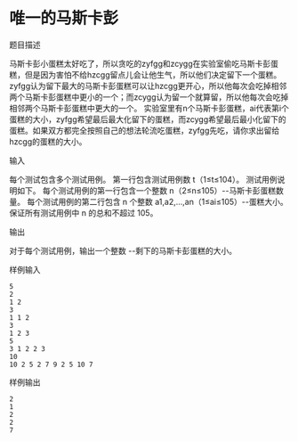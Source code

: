 # 唯一的马斯卡彭

题目描述

马斯卡彭小蛋糕太好吃了，所以贪吃的zyfgg和zcygg在实验室偷吃马斯卡彭蛋糕，但是因为害怕不给hzcgg留点儿会让他生气，所以他们决定留下一个蛋糕。
zyfgg认为留下最大的马斯卡彭蛋糕可以让hzcgg更开心，所以他每次会吃掉相邻两个马斯卡彭蛋糕中更小的一个；而zcygg认为留一个就算留，所以他每次会吃掉相邻两个马斯卡彭蛋糕中更大的一个。
实验室里有n个马斯卡彭蛋糕，ai代表第i个蛋糕的大小，zyfgg希望最后最大化留下的蛋糕，而zcygg希望最后最小化留下的蛋糕。如果双方都完全按照自己的想法轮流吃蛋糕，zyfgg先吃，请你求出留给hzcgg的蛋糕的大小。

输入

每个测试包含多个测试用例。 第一行包含测试用例数 t（1≤t≤104）。 测试用例说明如下。
每个测试用例的第一行包含一个整数 n（2≤n≤105）--马斯卡彭蛋糕数量。
每个测试用例的第二行包含 n 个整数 a1,a2,...,an（1≤ai≤105）--蛋糕大小。
保证所有测试用例中 n 的总和不超过 105。

输出

对于每个测试用例，输出一个整数 --剩下的马斯卡彭蛋糕的大小。

样例输入

```
5
2
1 2
3
1 1 2
3
1 2 3
5
3 1 2 2 3
10
10 2 5 2 7 9 2 5 10 7
```

样例输出

```
2
1
2
2
7
```

